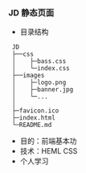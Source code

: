 ### JD 静态页面
  - 目录结构
   ```
    JD
    ├──css
    │    ├─bass.css
    │    └─index.css
    ├──images
    │    ├─logo.png
    │    ├─banner.jpg
    │    └─...
    │
    ├─favicon.ico
    ├─index.html
    └─README.md
 
   ```
  - 目的：前端基本功
  - 技术：HEML CSS
  - 个人学习
  
